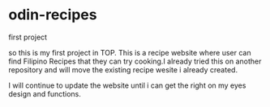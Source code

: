 # odin-recipes
first project

so this is my first project in TOP. This is a recipe website where user can find Filipino Recipes that they can try cooking.I already tried this on another repository and will move the existing recipe wesite i already created.

I will continue to update the website until i can get the right on my eyes design and functions.
